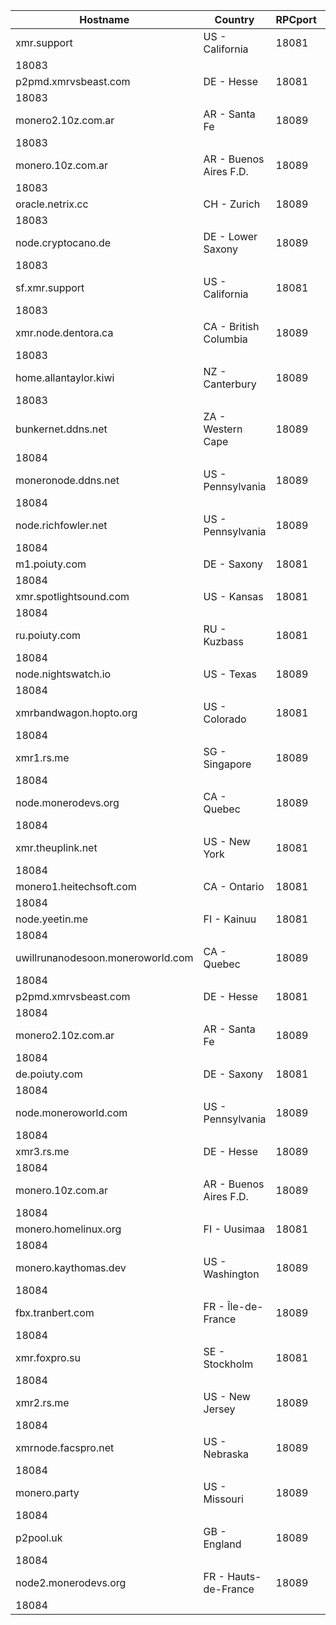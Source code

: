 Hostname | Country | RPCport | P2Pport
--- | --- | --- | ---
xmr.support | US - California | 18081
 | 18083
p2pmd.xmrvsbeast.com | DE - Hesse | 18081
 | 18083
monero2.10z.com.ar | AR - Santa Fe | 18089
 | 18083
monero.10z.com.ar | AR - Buenos Aires F.D. | 18089
 | 18083
oracle.netrix.cc | CH - Zurich | 18089
 | 18083
node.cryptocano.de | DE - Lower Saxony | 18089
 | 18083
sf.xmr.support | US - California | 18081
 | 18083
xmr.node.dentora.ca | CA - British Columbia | 18089
 | 18083
home.allantaylor.kiwi | NZ - Canterbury | 18089
 | 18083
bunkernet.ddns.net | ZA - Western Cape | 18089
 | 18084
moneronode.ddns.net | US - Pennsylvania | 18089
 | 18084
node.richfowler.net | US - Pennsylvania | 18089
 | 18084
m1.poiuty.com | DE - Saxony | 18081
 | 18084
xmr.spotlightsound.com | US - Kansas | 18081
 | 18084
ru.poiuty.com | RU - Kuzbass | 18081
 | 18084
node.nightswatch.io | US - Texas | 18089
 | 18084
xmrbandwagon.hopto.org | US - Colorado | 18081
 | 18084
xmr1.rs.me | SG - Singapore | 18089
 | 18084
node.monerodevs.org | CA - Quebec | 18089
 | 18084
xmr.theuplink.net | US - New York | 18081
 | 18084
monero1.heitechsoft.com | CA - Ontario | 18081
 | 18084
node.yeetin.me | FI - Kainuu | 18081
 | 18084
uwillrunanodesoon.moneroworld.com | CA - Quebec | 18089
 | 18084
p2pmd.xmrvsbeast.com | DE - Hesse | 18081
 | 18084
monero2.10z.com.ar | AR - Santa Fe | 18089
 | 18084
de.poiuty.com | DE - Saxony | 18081
 | 18084
node.moneroworld.com | US - Pennsylvania | 18089
 | 18084
xmr3.rs.me | DE - Hesse | 18089
 | 18084
monero.10z.com.ar | AR - Buenos Aires F.D. | 18089
 | 18084
monero.homelinux.org | FI - Uusimaa | 18081
 | 18084
monero.kaythomas.dev | US - Washington | 18089
 | 18084
fbx.tranbert.com | FR - Île-de-France | 18089
 | 18084
xmr.foxpro.su | SE - Stockholm | 18081
 | 18084
xmr2.rs.me | US - New Jersey | 18089
 | 18084
xmrnode.facspro.net | US - Nebraska | 18089
 | 18084
monero.party | US - Missouri | 18089
 | 18084
p2pool.uk | GB - England | 18089
 | 18084
node2.monerodevs.org | FR - Hauts-de-France | 18089
 | 18084
